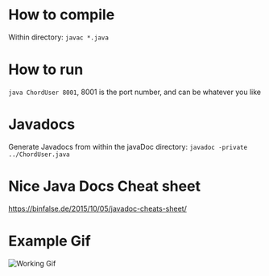 # How to compile

Within directory:
`javac *.java`

# How to run

`java ChordUser 8001`, 8001 is the port number, and can be whatever you like

# Javadocs

Generate Javadocs from within the javaDoc directory: `javadoc -private ../ChordUser.java`

# Nice Java Docs Cheat sheet
https://binfalse.de/2015/10/05/javadoc-cheats-sheet/

# Example Gif

![Working Gif](https://files.aaronthedev.com/$/rq9an)
